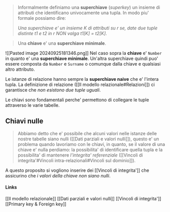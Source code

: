 >Informalmente definiamo una **superchiave** (*superkey*) un insieme di attributi che identificano univocamente una tupla. In modo piu' formale possiamo dire:
>
>*Una superchiave e' un insieme K di attributi su r se, date due tuple distinte t1 e t2 in r NON valga t1[K] = t2[K]*.

>Una **chiave** e' una **superchiave minimale**.

![[Pasted image 20240925181346.png]]
Nel caso sopra la **chiave** e' `Number` in quanto e' una **superchiave minimale**.
Un'altra superchiave quindi puo' essere composta da `Number` e `Surname` o comunque dalla chiave e qualsiasi altro attributo.

Le istanze di relazione hanno sempre la **superchiave naive** che e' l'intera tupla. La definizione di relazione ([[Il modello relazionale#Relazioni]]) ci garantisce che *non esistono due tuple uguali*.

Le chiavi sono fondamentali perche' permettono di collegare le tuple attraverso le varie tabelle.
## Chiavi nulle
>Abbiamo detto che e' possibile che alcuni valori nelle istanze delle nostre tabelle siano nulli ([[Dati parziali e valori nulli]]), questo e' un problema quando lavoriamo con le chiavi, in quanto, se il valore di una chiave e' nulla perdiamo: la possibilita' di identificare quella tupla e la possibilita' di mantenere *l'integrita' referenziale* ([[Vincoli di integrita'#Vincoli intra-relazionali#Vincoli sul dominio]]).

A questo proposito si vogliono inserire dei [[Vincoli di integrita']] che assicurino che *i valori della chiave non siano nulli*.

#### Links
[[Il modello relazionale]]
[[Dati parziali e valori nulli]]
[[Vincoli di integrita']]
[[Primary key & Foreign key]]

